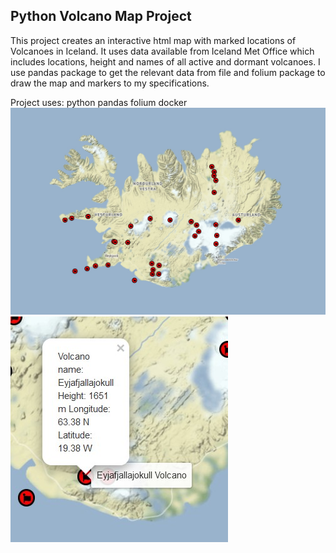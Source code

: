 <h2>Python Volcano Map Project</h2>

This project creates an interactive html map with marked locations of Volcanoes in Iceland.
It uses data available from Iceland Met Office which includes locations, height and names 
of all active and dormant volcanoes. 
I use pandas package to get the relevant data from file and folium package to draw the map
and markers to my specifications.

Project uses:
	 python
	 pandas
	 folium
	 docker
![map](map.jpg?raw=true "Map")
![map_hover](map_hover.jpg?raw=true "When mouse hover")

